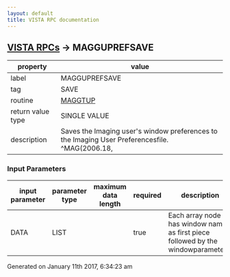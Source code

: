 ```yaml
---
layout: default
title: VISTA RPC documentation
---
```




## [VISTA RPCs](TableOfContent.md) &#8594; MAGGUPREFSAVE 

 property | value 
--- | --- 
 label | MAGGUPREFSAVE
 tag | SAVE
 routine | [MAGGTUP](http://code.osehra.org/dox/Routine_MAGGTUP_source.html)
 return value type | SINGLE VALUE
 description | Saves the Imaging user's window preferences to the Imaging User Preferencesfile.  ^MAG(2006.18,

### Input Parameters

| input parameter | parameter type | maximum data length | required | description | 
| --- | --- | --- | --- | --- | 
| DATA | LIST |  | true | Each array node has window name as first piece followed by the windowparameters. | 




Generated on January 11th 2017, 6:34:23 am
